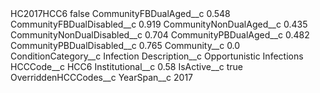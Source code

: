 <?xml version="1.0" encoding="UTF-8"?>
<CustomMetadata xmlns="http://soap.sforce.com/2006/04/metadata" xmlns:xsi="http://www.w3.org/2001/XMLSchema-instance" xmlns:xsd="http://www.w3.org/2001/XMLSchema">
    <label>HC2017HCC6</label>
    <protected>false</protected>
    <values>
        <field>CommunityFBDualAged__c</field>
        <value xsi:type="xsd:double">0.548</value>
    </values>
    <values>
        <field>CommunityFBDualDisabled__c</field>
        <value xsi:type="xsd:double">0.919</value>
    </values>
    <values>
        <field>CommunityNonDualAged__c</field>
        <value xsi:type="xsd:double">0.435</value>
    </values>
    <values>
        <field>CommunityNonDualDisabled__c</field>
        <value xsi:type="xsd:double">0.704</value>
    </values>
    <values>
        <field>CommunityPBDualAged__c</field>
        <value xsi:type="xsd:double">0.482</value>
    </values>
    <values>
        <field>CommunityPBDualDisabled__c</field>
        <value xsi:type="xsd:double">0.765</value>
    </values>
    <values>
        <field>Community__c</field>
        <value xsi:type="xsd:double">0.0</value>
    </values>
    <values>
        <field>ConditionCategory__c</field>
        <value xsi:type="xsd:string">Infection</value>
    </values>
    <values>
        <field>Description__c</field>
        <value xsi:type="xsd:string">Opportunistic Infections</value>
    </values>
    <values>
        <field>HCCCode__c</field>
        <value xsi:type="xsd:string">HCC6</value>
    </values>
    <values>
        <field>Institutional__c</field>
        <value xsi:type="xsd:double">0.58</value>
    </values>
    <values>
        <field>IsActive__c</field>
        <value xsi:type="xsd:boolean">true</value>
    </values>
    <values>
        <field>OverriddenHCCCodes__c</field>
        <value xsi:nil="true"/>
    </values>
    <values>
        <field>YearSpan__c</field>
        <value xsi:type="xsd:string">2017</value>
    </values>
</CustomMetadata>
